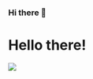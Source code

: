 ### Hi there 👋

<h1> Hello there!</h1>
<a href="https://www.linkedin.com/in/italo-s-ventura-/">
  <img src="https://www.google.com/search?        q=linkedin+login&client=opera&hs=iSc&sxsrf=ALeKk02YMdB0cJ2Y6DvpBTZk4BXssJgJfQ:1628628780537&source=lnms&tbm=isch&sa=X&ved=2ahUKEwjd27z_qqfyAhULRzABHSqUCqUQ_AUoBHoECAEQBg&biw=1326&   bih=627#imgrc=gSPfQZA0L_DgpM">
  <a>
<!--
**Raykartsch/Raykartsch** is a ✨ _special_ ✨ repository because its `README.md` (this file) appears on your GitHub profile.

Here are some ideas to get you started:

- 🔭 I’m currently working on ...
- 🌱 I’m currently learning ...
- 👯 I’m looking to collaborate on ...
- 🤔 I’m looking for help with ...
- 💬 Ask me about ...
- 📫 How to reach me: ...
- 😄 Pronouns: ...
- ⚡ Fun fact: ...
-->

